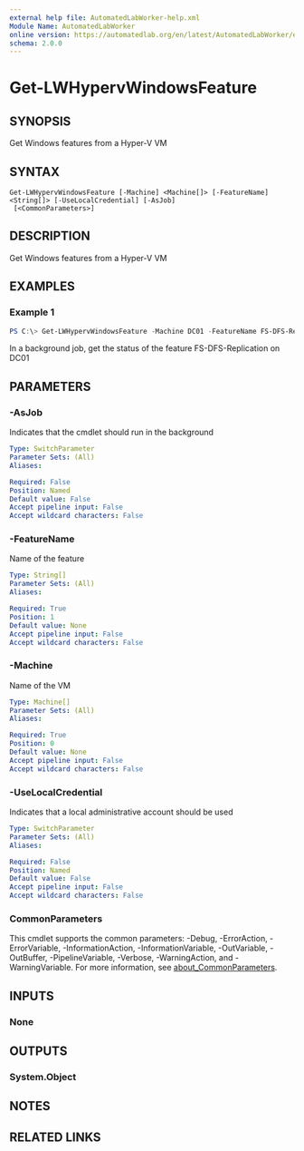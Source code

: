 ```yaml
---
external help file: AutomatedLabWorker-help.xml
Module Name: AutomatedLabWorker
online version: https://automatedlab.org/en/latest/AutomatedLabWorker/en-us/Get-LWHypervWindowsFeature
schema: 2.0.0
---
```


# Get-LWHypervWindowsFeature

## SYNOPSIS
Get Windows features from a Hyper-V VM

## SYNTAX

```
Get-LWHypervWindowsFeature [-Machine] <Machine[]> [-FeatureName] <String[]> [-UseLocalCredential] [-AsJob]
 [<CommonParameters>]
```

## DESCRIPTION
Get Windows features from a Hyper-V VM

## EXAMPLES

### Example 1
```powershell
PS C:\> Get-LWHypervWindowsFeature -Machine DC01 -FeatureName FS-DFS-Replication -AsJob
```

In a background job, get the status of the feature FS-DFS-Replication on DC01

## PARAMETERS

### -AsJob
Indicates that the cmdlet should run in the background

```yaml
Type: SwitchParameter
Parameter Sets: (All)
Aliases:

Required: False
Position: Named
Default value: False
Accept pipeline input: False
Accept wildcard characters: False
```

### -FeatureName
Name of the feature

```yaml
Type: String[]
Parameter Sets: (All)
Aliases:

Required: True
Position: 1
Default value: None
Accept pipeline input: False
Accept wildcard characters: False
```

### -Machine
Name of the VM

```yaml
Type: Machine[]
Parameter Sets: (All)
Aliases:

Required: True
Position: 0
Default value: None
Accept pipeline input: False
Accept wildcard characters: False
```

### -UseLocalCredential
Indicates that a local administrative account should be used

```yaml
Type: SwitchParameter
Parameter Sets: (All)
Aliases:

Required: False
Position: Named
Default value: False
Accept pipeline input: False
Accept wildcard characters: False
```

### CommonParameters
This cmdlet supports the common parameters: -Debug, -ErrorAction, -ErrorVariable, -InformationAction, -InformationVariable, -OutVariable, -OutBuffer, -PipelineVariable, -Verbose, -WarningAction, and -WarningVariable. For more information, see [about_CommonParameters](http://go.microsoft.com/fwlink/?LinkID=113216).

## INPUTS

### None
## OUTPUTS

### System.Object
## NOTES

## RELATED LINKS

